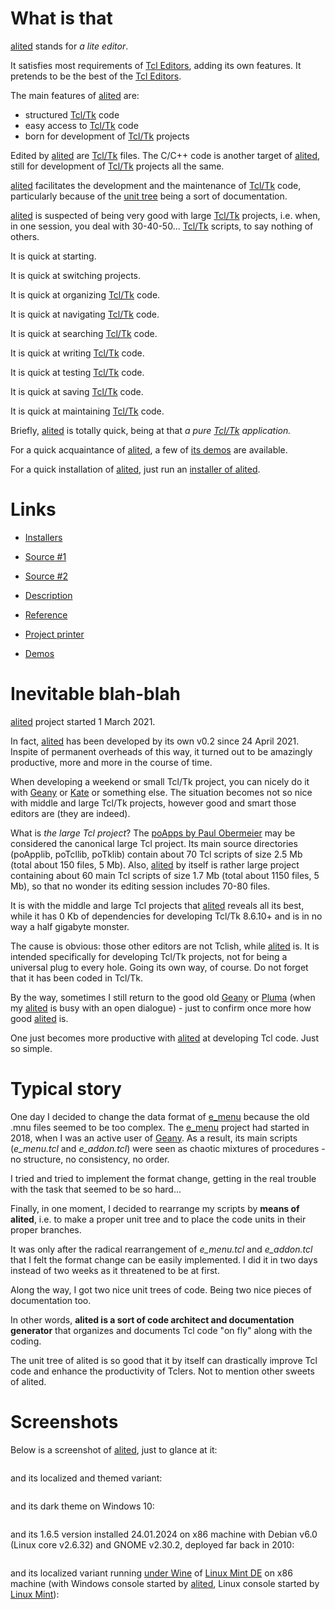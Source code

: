 # What is that

[alited](https://github.com/aplsimple/alited) stands for *a lite editor*.

It satisfies most requirements of [Tcl Editors](https://wiki.tcl-lang.org/Tcl+Editors), adding its own features. It pretends to be the best of the [Tcl Editors](https://wiki.tcl-lang.org/Tcl+Editors).

The main features of [alited](https://github.com/aplsimple/alited) are:

  * structured [Tcl/Tk](https://wiki.tcl-lang.org/) code
  * easy access to [Tcl/Tk](https://wiki.tcl-lang.org/) code
  * born for development of [Tcl/Tk](https://wiki.tcl-lang.org/) projects

Edited by [alited](https://github.com/aplsimple/alited) are [Tcl/Tk](https://wiki.tcl-lang.org/) files. The C/C++ code is another target of [alited](https://github.com/aplsimple/alited), still for development of [Tcl/Tk](https://wiki.tcl-lang.org/) projects all the same.

[alited](https://github.com/aplsimple/alited) facilitates the development and the maintenance of [Tcl/Tk](https://wiki.tcl-lang.org/) code, particularly because of the [unit tree](https://aplsimple.github.io/en/tcl/alited/index.html#units) being a sort of documentation.

[alited](https://github.com/aplsimple/alited) is suspected of being very good with large [Tcl/Tk](https://wiki.tcl-lang.org/) projects, i.e. when, in one session, you deal with 30-40-50... [Tcl/Tk](https://wiki.tcl-lang.org/) scripts, to say nothing of others.

It is quick at starting.

It is quick at switching projects.

It is quick at organizing [Tcl/Tk](https://wiki.tcl-lang.org/) code.

It is quick at navigating [Tcl/Tk](https://wiki.tcl-lang.org/) code.

It is quick at searching [Tcl/Tk](https://wiki.tcl-lang.org/) code.

It is quick at writing [Tcl/Tk](https://wiki.tcl-lang.org/) code.

It is quick at testing [Tcl/Tk](https://wiki.tcl-lang.org/) code.

It is quick at saving [Tcl/Tk](https://wiki.tcl-lang.org/) code.

It is quick at maintaining [Tcl/Tk](https://wiki.tcl-lang.org/) code.

Briefly, [alited](https://github.com/aplsimple/alited) is totally quick, being at that *a pure [Tcl/Tk](https://wiki.tcl-lang.org/) application.*

For a quick acquaintance of [alited](https://github.com/aplsimple/alited), a few of [its demos](https://github.com/aplsimple/alited/releases/tag/Demos_of_alited-1.6) are available.

For a quick installation of [alited](https://github.com/aplsimple/alited), just run an [installer of alited](https://github.com/aplsimple/alited/releases/tag/install-alited-v1.6).

# Links

   * [Installers](https://github.com/aplsimple/alited/releases/tag/install-alited-v1.6)

   * [Source #1](https://chiselapp.com/user/aplsimple/repository/alited/download)
   * [Source #2](https://github.com/aplsimple/alited)

   * [Description](https://aplsimple.github.io/en/tcl/alited/index.html)
   * [Reference](https://aplsimple.github.io/en/tcl/alited/alited.html)
   * [Project printer](https://aplsimple.github.io/en/tcl/printer/alited/index.html)
   * [Demos](https://github.com/aplsimple/alited/releases/tag/Demos_of_alited-1.6)

# Inevitable blah-blah

[alited](https://github.com/aplsimple/alited) project started 1 March 2021.

In fact, [alited](https://github.com/aplsimple/alited) has been developed by its own v0.2 since 24 April 2021. Inspite of permanent overheads of this way, it turned out to be amazingly productive, more and more in the course of time.

When developing a weekend or small Tcl/Tk project, you can nicely do it with [Geany](https://www.geany.org) or [Kate](https://kate-editor.org) or something else. The situation becomes not so nice with middle and large Tcl/Tk projects, however good and smart those editors are (they are indeed).

What is *the large Tcl project*? The [poApps by Paul Obermeier](http://www.posoft.de/index.html) may be considered the canonical large Tcl project. Its main source directories (poApplib, poTcllib, poTklib) contain about 70 Tcl scripts of size 2.5 Mb (total about 150 files, 5 Mb). Also, [alited](https://github.com/aplsimple/alited) by itself is rather large project containing about 60 main Tcl scripts of size 1.7 Mb (total about 1150 files, 5 Mb), so that no wonder its editing session includes 70-80 files.

It is with the middle and large Tcl projects that [alited](https://github.com/aplsimple/alited) reveals all its best, while it has 0 Kb of dependencies for developing Tcl/Tk 8.6.10+ and is in no way a half gigabyte monster.

The cause is obvious: those other editors are not Tclish, while [alited](https://github.com/aplsimple/alited) is. It is intended specifically for developing Tcl/Tk projects, not for being a universal plug to every hole. Going its own way, of course. Do not forget that it has been coded in Tcl/Tk.

By the way, sometimes I still return to the good old [Geany](https://www.geany.org) or [Pluma](http://mate-desktop.org) (when my [alited](https://github.com/aplsimple/alited) is busy with an open dialogue) - just to confirm once more how good [alited](https://github.com/aplsimple/alited) is.

One just becomes more productive with [alited](https://github.com/aplsimple/alited) at developing Tcl code. Just so simple.

# Typical story

One day I decided to change the data format of [e_menu](https://aplsimple.github.io/en/tcl/e_menu/index.html) because the old .mnu files seemed to be too complex. The [e_menu](https://aplsimple.github.io/en/tcl/e_menu/index.html) project had started in 2018, when I was an active user of [Geany](https://www.geany.org). As a result, its main scripts (*e_menu.tcl* and *e_addon.tcl*) were seen as chaotic mixtures of procedures - no structure, no consistency, no order.

I tried and tried to implement the format change, getting in the real trouble with the task that seemed to be so hard...

Finally, in one moment, I decided to rearrange my scripts by **means of alited**, i.e. to make a proper unit tree and to place the code units in their proper branches.

It was only after the radical rearrangement of *e_menu.tcl* and *e_addon.tcl* that I felt the format change can be easily implemented. I did it in two days instead of two weeks as it threatened to be at first.

Along the way, I got two nice unit trees of code. Being two nice pieces of documentation too.

In other words, **alited is a sort of code architect and documentation generator** that organizes and documents Tcl code "on fly" along with the coding.

The unit tree of alited is so good that it by itself can drastically improve Tcl code and enhance the productivity of Tclers. Not to mention other sweets of alited.

# Screenshots

Below is a screenshot of [alited](https://github.com/aplsimple/alited), just to glance at it:

<img src="https://aplsimple.github.io/en/tcl/alited/files/alited-en.png" class="media" alt="">

and its localized and themed variant:

<img src="https://aplsimple.github.io/en/tcl/alited/files/alited-ru.png" class="media" alt="">

and its dark theme on Windows 10:

<img src="https://aplsimple.github.io/en/tcl/alited/files/alited-win10.png" class="media" alt="">

and its 1.6.5 version installed 24.01.2024 on x86 machine with Debian v6.0 (Linux core v2.6.32) and GNOME v2.30.2, deployed far back in 2010:

<img src="https://aplsimple.github.io/en/tcl/alited/files/alited_in_debian6.png" class="media" alt="">

and its localized variant running [under Wine](https://www.winehq.org) of [Linux Mint DE](https://linuxmint.com/download_lmde.php) on x86 machine (with Windows console started by [alited](https://github.com/aplsimple/alited), Linux console started by [Linux Mint](https://linuxmint.com/)):

<img src="https://aplsimple.github.io/en/tcl/alited/files/alited-wine.png" class="media" alt="">

